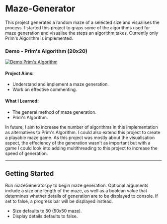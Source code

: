 # Maze-Generator
 
This project generates a random maze of a selected size and visualises the process. I started this project to graps some of the algorithms used for maze generation and visualise the steps an algorithm takes. Currently only Prim's Algorithm is implemented.

### Demo - Prim's Algorithm (20x20)

[![Demo Prim's Algorithm](https://media.giphy.com/media/S44bVOtLqbP49oyGPT/giphy.gif)](https://www.youtube.com/watch?v=lCfpZhXvS_Q)

#### Project Aims:
- Understand and implement a maze generation.
- Work on effective commenting.

#### What I Learned:
- The general method of maze generation.
- Prim's Algorithm.

In future, I aim to increase the number of algorithms in this implementation as alternatives to Prim's Algorithm. I could also extend this project to create a playable maze game. As this project was mostly about the visualisation aspect, the effeciency of the generation wasn't as important but with a game I could look into adding multithreading to this project to increase the speed of generation. 

-------------------------------------------------------

## Getting Started
Run mazeGenerator.py to begin maze generation. Optional arguments include a size one length of the maze, as well as a boolean value that determines whether details of generation are to be displayed to console. If set to false, a progress bar will be displayed instead.  
- Size defaults to 50 (50x50 maze).  
- Display details defaults to false.
